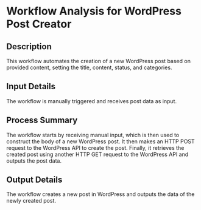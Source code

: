# Workflow Analysis for WordPress Post Creator

## Description
This workflow automates the creation of a new WordPress post based on provided content, setting the title, content, status, and categories.

## Input Details
The workflow is manually triggered and receives post data as input.

## Process Summary
The workflow starts by receiving manual input, which is then used to construct the body of a new WordPress post. It then makes an HTTP POST request to the WordPress API to create the post. Finally, it retrieves the created post using another HTTP GET request to the WordPress API and outputs the post data.

## Output Details
The workflow creates a new post in WordPress and outputs the data of the newly created post.
